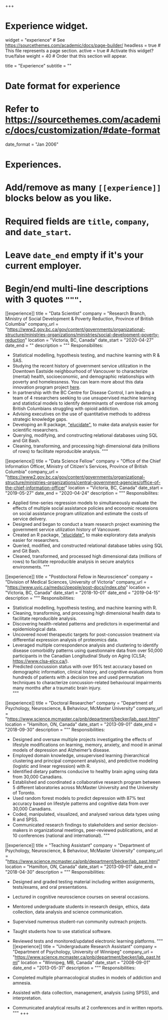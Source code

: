 +++
# Experience widget.
widget = "experience"  # See https://sourcethemes.com/academic/docs/page-builder/
headless = true  # This file represents a page section.
active = true  # Activate this widget? true/false
weight = 40  # Order that this section will appear.

title = "Experience"
subtitle = ""

# Date format for experience
#   Refer to https://sourcethemes.com/academic/docs/customization/#date-format
date_format = "Jan 2006"

# Experiences.
#   Add/remove as many `[[experience]]` blocks below as you like.
#   Required fields are `title`, `company`, and `date_start`.
#   Leave `date_end` empty if it's your current employer.
#   Begin/end multi-line descriptions with 3 quotes `"""`.

[[experience]]
  title = "Data Scientist"
  company = "Research Branch, Ministry of Social Development & Poverty Reduction, Province of British Columbia"
  company_url = "https://www2.gov.bc.ca/gov/content/governments/organizational-structure/ministries-organizations/ministries/social-development-poverty-reduction"
  location = "Victoria, BC, Canada"
  date_start = "2020-04-27"
  date_end = ""
  description = """
  Responsibilites:
  
  * Statistical modelling, hypothesis testing, and machine learning with R & SAS.
  * Studying the recent history of government service utilization in the Downtown Eastside neighbourhood of Vancouver to characterize (mental) health, socioeconomic, and demographic relationships with poverty and homelessness. You can learn more about this data innovation program project [here](https://www2.gov.bc.ca/gov/content/data/about-data-management/data-innovation-program/projects). 
  * In partnership with the BC Centre for Disease Control, I am leading a team of 4 researchers seeking to use unsupervised machine learning and statistical models to identify determinants of overdose risk among British Columbians struggling with opioid addiction.
  *	Advising executives on the use of quantitative methods to address strategic knowledge gaps.
  * Developing an R package, ["elucidate"](https://github.com/bcgov/elucidate), to make data analysis easier for scientific researchers.
  * Querying, modifying, and constructing relational databases using SQL and Git Bash. 
  * Cleaning, transforming, and processing high dimensional data (millions of rows) to facilitate reproducible analysis.
  """
  
[[experience]]
  title = "Data Science Fellow"
  company = "Office of the Chief Information Officer, Ministry of Citizen's Services, Province of British Columbia"
  company_url = "https://www2.gov.bc.ca/gov/content/governments/organizational-structure/ministries-organizations/central-government-agencies/office-of-the-chief-information-officer"
  location = "Victoria, BC, Canada"
  date_start = "2019-05-27"
  date_end = "2020-04-24"
  description = """
  Responsibilites:
  
  *	Applied time-series regression models to simultaneously evaluate the effects of multiple social assistance policies and economic recessions on social assistance program utilization and estimate the costs of service delivery.
  *	Designed and began to conduct a team research project examining the government service utilization history of Vancouver. 
  *	Created an R package, ["elucidate"](https://github.com/bcgov/elucidate), to make exploratory data analysis easier for researchers.
  * Queried, modified, and constructed relational database tables using SQL and Git Bash. 
  * Cleaned, transformed, and processed high dimensional data (millions of rows) to facilitate reproducible analysis in secure analytics environments.
  """
  
[[experience]]
  title = "Postdoctoral Fellow in Neuroscience"
  company = "Division of Medical Sciences, University of Victoria"
  company_url = "https://www.uvic.ca/medsci/people/post-docs/index.php"
  location = "Victoria, BC, Canada"
  date_start = "2018-10-01"
  date_end = "2019-04-15"
  description = """
  Responsibilities:
  
  * Statistical modelling, hypothesis testing, and machine learning with R.
  * Cleaning, transforming, and processing high dimensional health data to facilitate reproducible analysis.
  * Discovering health-related patterns and predictors in experimental and epidemiological data.
  * Uncovered novel therapeutic targets for post-concussion treatment via differential expression analysis of proteomics data.  
  * Leveraged multiple correspondence analysis and clustering to identify disease comorbidity patterns using questionnaire data from over 50,000 participants in the Canadian Longitudinal Study on Aging (CLSA; https://www.clsa-elcv.ca/).
  * Predicted concussion status with over 95% test accuracy based on demographic information, clinical history, and cognitive evaluations from hundreds of patients with a decision tree and used permutation techniques to characterize concussion-related behavioural impairments many months after a traumatic brain injury.  
  """

[[experience]]
  title = "Doctoral Researcher"
  company = "Department of Psychology, Neuroscience, & Behaviour, McMaster University"
  company_url = "https://www.science.mcmaster.ca/pnb/department/becker/lab_past.html"
  location = "Hamilton, ON, Canada"
  date_start = "2013-09-01"
  date_end = "2018-09-30"
  description = """
  Responsibilities:
  
  * Designed and oversaw multiple projects investigating the effects of lifestyle modifications on learning, memory, anxiety, and mood in animal models of depression and Alzheimer’s disease. 
  * Employed domain knowledge, unsupervised learning (hierarchical clustering and principal component analysis), and predictive modeling (logistic and linear regression) with R. 
  * Identified dietary patterns conducive to healthy brain aging using data from 30,000 Canadians.
  * Established and coordinated a collaborative research program between 5 different laboratories across McMaster University and the University of Toronto.
  * Used random forest models to predict depression with 87% test accuracy based on lifestyle patterns and cognitive data from over 30,000 Canadians.
  * Coded, manipulated, visualized, and analysed various data types using R and SPSS.
  * Communicated research findings to stakeholders and senior decision-makers in organizational meetings, peer-reviewed publications, and at 10 conferences (national and international). 
  """

[[experience]]
  title = "Teaching Assistant"
  company = "Department of Psychology, Neuroscience, & Behaviour, McMaster University"
  company_url = "https://www.science.mcmaster.ca/pnb/department/becker/lab_past.html"
  location = "Hamilton, ON, Canada"
  date_start = "2013-09-01"
  date_end = "2018-04-30"
  description = """
  Responsibilities:
  
  * Designed and graded testing material including written assignments, tests/exams, and oral presentations.
  * Lectured in cognitive neuroscience courses on several occasions.
  * Mentored undergraduate students in research design, ethics, data collection, data analysis and science communication. 
  * Supervised numerous student-run community outreach projects. 
  * Taught students how to use statistical software. 
  * Reviewed tests and monitored/updated electronic learning platforms.
  """
[[experience]]
  title = "Undergraduate Research Assistant"
  company = "Department of Psychology, University of Winnipeg"
  company_url = "https://www.science.mcmaster.ca/pnb/department/becker/lab_past.html"
  location = "Winnipeg, MB, Canada"
  date_start = "2008-09-01"
  date_end = "2013-05-31"
  description = """
  Responsibilities:
  
  * Completed multiple pharmacological studies in models of addiction and amnesia.
  * Assisted with data collection, management, analysis (using SPSS), and interpretation.
  * Communicated analytical results at 2 conferences and in written reports. 
  """
+++
